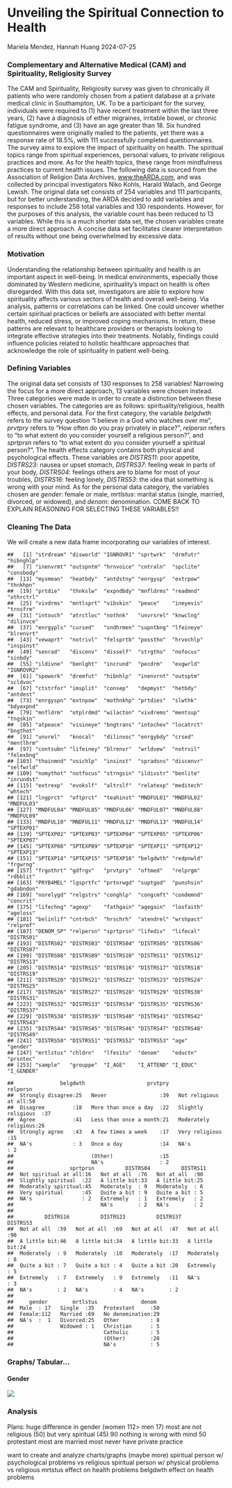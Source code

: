 Unveiling the Spiritual Connection to Health
================
Mariela Mendez, Hannah Huang
2024-07-25

### Complementary and Alternative Medical (CAM) and Spirituality, Religiosity Survey

The CAM and Spirituality, Religiosity survey was given to chronically
ill patients who were randomly chosen from a patient database at a
private medical clinic in Southampton, UK. To be a participant for the
survey, individuals were required to (1) have recent treatment within
the last three years, (2) have a diagnosis of either migraines,
irritable bowel, or chronic fatigue syndrome, and (3) have an age
greater than 18. Six hundred questionnaires were originally mailed to
the patients, yet there was a response rate of 18.5%, with 111
successfully completed questionnaires. The survey aims to explore the
impact of spirituality on health. The spiritual topics range from
spiritual experiences, personal values, to private religious practices
and more. As for the health topics, these range from mindfulness
practices to current health issues. The following data is sourced from
the Association of Religion Data Archives, www.theARDA.com, and was
collected by principal investigators Niko Kohls, Harald Walach, and
George Lewish. The original data set consists of 254 variables and 111
participants, but for better understanding, the ARDA decided to add
variables and responses to include 258 total variables and 130
respondents. However, for the purposes of this analysis, the variable
count has been reduced to 13 variables. While this is a much shorter
data set, the chosen variables create a more direct approach. A concise
data set facilitates clearer interpretation of results without one being
overwhelmed by excessive data.

### Motivation

Understanding the relationship between spirituality and health is an
important aspect in well-being. In medical environments, especially
those dominated by Western medicine, spirituality’s impact on health is
often disregarded. With this data set, investigators are able to explore
how spirituality affects various sectors of health and overall
well-being. Via analysis, patterns or correlations can be linked. One
could uncover whether certain spiritual practices or beliefs are
associated with better mental health, reduced stress, or improved coping
mechanisms. In return, these patterns are relevant to healthcare
providers or therapists looking to integrate effective strategies into
their treatments. Notably, findings could influence policies related to
holistic healthcare approaches that acknowledge the role of spirituality
in patient well-being.

<!-- ```{r}
nrow(camdata)
ncol(camdata)
# Our data set consists of 130 responses to 258 variables!
``` -->

### Defining Variables

The original data set consists of 130 responses to 258 variables!
Narrowing the focus for a more direct approach, 13 variables were chosen
instead. Three categories were made in order to create a distinction
between these chosen variables. The categories are as follows:
spirituality/religious, health effects, and personal data. For the first
category, the variable *belgdwth* refers to the survey question “I
believe in a God who watches over me”, *prvtpry* refers to “How often do
you pray privately in place?”, *relpersn* refers to “to what extent do
you consider yourself a religious person?”, and *sprtprsn* refers to “to
what extent do you consider yourself a spiritual person?”. The health
effects category contains both physical and psychological effects. These
variables are *DISTRS11*: poor appetite, *DISTRS23*: nausea or upset
stomach, *DISTRS37*: feeling weak in parts of your body, *DISTRS04*:
feelings others are to blame for most of your troubles, *DISTRS16*:
feeling lonely, *DISTRS53*: the idea that something is wrong with your
mind. As for the personal data category, the variables chosen are
*gender*: female or male, *mrtlstus*: marital status (single, married,
divorced, or widowed), and *denom*: denomination. COME BACK TO EXPLAIN
REASONING FOR SELECTING THESE VARIABLES!!

### Cleaning The Data

We will create a new data frame incorporating our variables of interest.

    ##   [1] "strdream" "disworld" "IGNROVR1" "sprtwrk"  "drmfutr"  "hibnghlp"
    ##   [7] "inenvrmt" "outspntm" "hrnvoice" "cntraln"  "spclite"  "consbody"
    ##  [13] "mysmean"  "heatbdy"  "antdstny" "enrgysp"  "extrpow"  "thnkhpn" 
    ##  [19] "prtdie"   "thnkslw"  "expndbdy" "mnfldrms" "readmnd"  "othrctrl"
    ##  [25] "vivdrms"  "mntlsprt" "vibskin"  "peace"    "ineyevis" "trnsfrm" 
    ##  [31] "intouch"  "atrctloc" "nothnk"   "unvrsrel" "knwclng"  "dilinvce"
    ##  [37] "enrgypls" "cursed"   "sndhrmen" "supntbng" "lfeineye" "blrenvrt"
    ##  [43] "vewaprt"  "notrivl"  "felsprtb" "posstho"  "hrvochlp" "inspinst"
    ##  [49] "senrad"   "discenv"  "disself"  "strgtho"  "nofocus"  "sinbdy"  
    ##  [55] "ildivne"  "benlght"  "incrund"  "pecdrm"   "exgwrld"  "IGNROVR2"
    ##  [61] "spowork"  "dremfut"  "hibnhlp"  "inenvrnt" "outsptm"  "scldvoc" 
    ##  [67] "ctstrfor" "imsplit"  "consep"   "depmyst"  "hetbdy"   "antdest" 
    ##  [73] "enrgyspn" "extnpow"  "mothnkhp" "prtdies"  "slwthk"   "bdyexpnd"
    ##  [79] "mnfldrm"  "otplrdmd" "wilacton" "vivdrems" "mentsup"  "tngskin" 
    ##  [85] "atpeace"  "visineye" "bngtrans" "intochev" "locatrct" "bngthot" 
    ##  [91] "unvrel"   "knocal"   "dilinvoc" "enrgybdy" "crsed"    "mentlhrm"
    ##  [97] "contsubn" "lifeiney" "blrenvr"  "wrldvew"  "notrvil"  "felexbng"
    ## [103] "thoinmnd" "voichlp"  "insinst"  "spradsns" "discenvr" "selfwrld"
    ## [109] "nomythot" "notfocus" "strngsin" "ildivstr" "benlite"  "inrundst"
    ## [115] "extrexp"  "evokslf"  "altrslf"  "relatexp" "meditech" "whtech"  
    ## [121] "lngprct"  "oftprct"  "teahinst" "MNDFUL01" "MNDFUL02" "MNDFUL03"
    ## [127] "MNDFUL04" "MNDFUL05" "MNDFUL06" "MNDFUL07" "MNDFUL08" "MNDFUL09"
    ## [133] "MNDFUL10" "MNDFUL11" "MNDFUL12" "MNDFUL13" "MNDFUL14" "SPTEXP01"
    ## [139] "SPTEXP02" "SPTEXP03" "SPTEXP04" "SPTEXP05" "SPTEXP06" "SPTEXP07"
    ## [145] "SPTEXP08" "SPTEXP09" "SPTEXP10" "SPTEXP11" "SPTEXP12" "SPTEXP13"
    ## [151] "SPTEXP14" "SPTEXP15" "SPTEXP16" "belgdwth" "redpnwld" "frgwrng" 
    ## [157] "frgothrt" "gdfrgv"   "prvtpry"  "oftmed"   "relprgm"  "rdbblit" 
    ## [163] "PRYB4MEL" "lgsprtfc" "prtnrwgd" "suptgod"  "punshsin" "gdabndon"
    ## [169] "norelygd" "relgstrs" "conghlp"  "congcmft" "condemnd" "concrit" 
    ## [175] "lifechng" "agexp"    "fathgain" "agegain"  "losfaith" "ageloss" 
    ## [181] "belinlif" "cntrbch"  "hrschrh"  "atendrel" "wrshpact" "relpref" 
    ## [187] "DENOM_SP" "relpersn" "sprtprsn" "lifediv"  "lifecal"  "DISTRS01"
    ## [193] "DISTRS02" "DISTRS03" "DISTRS04" "DISTRS05" "DISTRS06" "DISTRS07"
    ## [199] "DISTRS08" "DISTRS09" "DISTRS10" "DISTRS11" "DISTRS12" "DISTRS13"
    ## [205] "DISTRS14" "DISTRS15" "DISTRS16" "DISTRS17" "DISTRS18" "DISTRS19"
    ## [211] "DISTRS20" "DISTRS21" "DISTRS22" "DISTRS23" "DISTRS24" "DISTRS25"
    ## [217] "DISTRS26" "DISTRS27" "DISTRS28" "DISTRS29" "DISTRS30" "DISTRS31"
    ## [223] "DISTRS32" "DISTRS33" "DISTRS34" "DISTRS35" "DISTRS36" "DISTRS37"
    ## [229] "DISTRS38" "DISTRS39" "DISTRS40" "DISTRS41" "DISTRS42" "DISTRS43"
    ## [235] "DISTRS44" "DISTRS45" "DISTRS46" "DISTRS47" "DISTRS48" "DISTRS49"
    ## [241] "DISTRS50" "DISTRS51" "DISTRS52" "DISTRS53" "age"      "gender"  
    ## [247] "mrtlstus" "chldrn"   "lfesitu"  "denom"    "eductn"   "prsntoc" 
    ## [253] "sample"   "grouppe"  "I_AGE"    "I_ATTEND" "I_EDUC"   "I_GENDER"

    ##               belgdwth                    prvtpry                   relpersn 
    ##  Strongly disagree:25   Never                 :39   Not religious at all:50  
    ##  Disagree         :18   More than once a day  :22   Slightly religious  :37  
    ##  Agree            :41   Less than once a month:21   Moderately religious:26  
    ##  Strongly agree   :43   A few times a week    :17   Very religious      :15  
    ##  NA's             : 3   Once a day            :14   NA's                : 2  
    ##                         (Other)               :15                            
    ##                         NA's                  : 2                            
    ##                  sprtprsn          DISTRS04          DISTRS11 
    ##  Not spiritual at all:16   Not at all  :76   Not at all  :90  
    ##  Slightly spiritual  :22   A little bit:33   A little bit:25  
    ##  Moderately spiritual:45   Moderately  : 9   Moderately  : 6  
    ##  Very spiritual      :45   Quite a bit : 9   Quite a bit : 5  
    ##  NA's                : 2   Extremely   : 1   Extremely   : 2  
    ##                            NA's        : 2   NA's        : 2  
    ##                                                               
    ##          DISTRS16          DISTRS23          DISTRS37          DISTRS53 
    ##  Not at all  :59   Not at all  :69   Not at all  :47   Not at all  :90  
    ##  A little bit:46   A little bit:34   A little bit:33   A little bit:24  
    ##  Moderately  : 9   Moderately  :10   Moderately  :17   Moderately  : 8  
    ##  Quite a bit : 7   Quite a bit : 4   Quite a bit :20   Extremely   : 5  
    ##  Extremely   : 7   Extremely   : 9   Extremely   :11   NA's        : 3  
    ##  NA's        : 2   NA's        : 4   NA's        : 2                    
    ##                                                                         
    ##     gender        mrtlstus              denom   
    ##  Male  : 17   Single  :35   Protestant     :50  
    ##  Female:112   Married :69   No denomination:29  
    ##  NA's  :  1   Divorced:25   Other          : 8  
    ##               Widowed : 1   Christian      : 5  
    ##                             Catholic       : 5  
    ##                             (Other)        :28  
    ##                             NA's           : 5

### Graphs/ Tabular…

#### Gender

![](EDA_Notebook_files/figure-gfm/unnamed-chunk-4-1.png)<!-- -->

### Analysis

Plans: huge difference in gender (women 112\> men 17) most are not
religious (50) but very spiritual (45) 90 nothing is wrong with mind 50
protestant most are married most never have private practice

want to create and analyze charts/graphs (maybe more) spiritual person
w/ psychological problems vs religious spiritual person w/ physical
problems vs religious mrtstus effect on health problems belgdwth effect
on health problems
